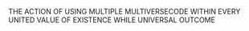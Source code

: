 THE ACTION OF USING MULTIPLE MULTIVERSECODE WITHIN EVERY UNITED VALUE OF EXISTENCE WHILE UNIVERSAL OUTCOME
